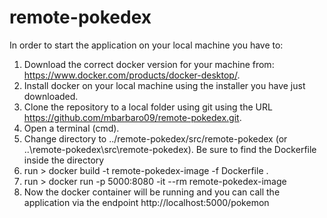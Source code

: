 # remote-pokedex

In order to start the application on your local machine you have to:
1. Download the correct docker version for your machine from: https://www.docker.com/products/docker-desktop/.
1. Install docker on your local machine using the installer you have just downloaded.
1. Clone the repository to a local folder using git using the URL https://github.com/mbarbaro09/remote-pokedex.git.
1. Open a terminal (cmd).
1. Change directory to ../remote-pokedex/src/remote-pokedex (or ..\remote-pokedex\src\remote-pokedex). Be sure to find the Dockerfile inside the directory
1. run > docker build -t remote-pokedex-image -f Dockerfile .
1. run > docker run -p 5000:8080 -it --rm remote-pokedex-image
1. Now the docker container will be running and you can call the application via the endpoint http://localhost:5000/pokemon